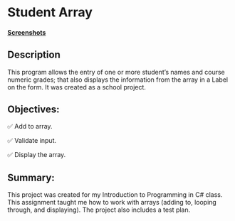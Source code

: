 # Student Array

#### [Screenshots](https://photos.app.goo.gl/sP9hRtTVvWHRkxcKA)

## Description
This program allows the entry of one or more student’s names and course numeric grades; that also displays the information from the array in a Label on the form. It was created as a school project.

## Objectives:
:white_check_mark: Add to array.

:white_check_mark: Validate input.

:white_check_mark: Display the array.

## Summary:
This project was created for my Introduction to Programming in C# class. This assignment taught me how to work with arrays (adding to, looping through, and displaying). The project also includes a test plan.
